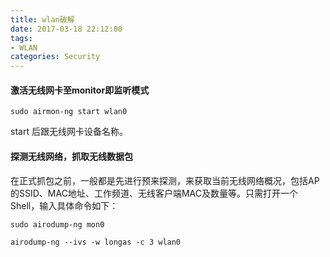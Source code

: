 ```yaml
---
title: wlan破解
date: 2017-03-18 22:12:00
tags:
- WLAN
categories: Security
---
```


#### 激活无线网卡至monitor即监听模式

<!-- more -->

```shell
sudo airmon-ng start wlan0
```

start 后跟无线网卡设备名称。


#### 探测无线网络，抓取无线数据包

在正式抓包之前，一般都是先进行预来探测，来获取当前无线网络概况，包括AP的SSID、MAC地址、工作频道、无线客户端MAC及数量等。只需打开一个Shell，输入具体命令如下：

```shell
sudo airodump-ng mon0
```

```shell
airodump-ng --ivs -w longas -c 3 wlan0 
```


